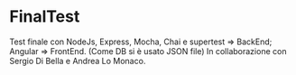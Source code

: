 # FinalTest
Test finale con NodeJs, Express, Mocha, Chai e supertest => BackEnd; Angular => FrontEnd. (Come DB si è usato JSON file)
In collaborazione con Sergio Di Bella e Andrea Lo Monaco.

